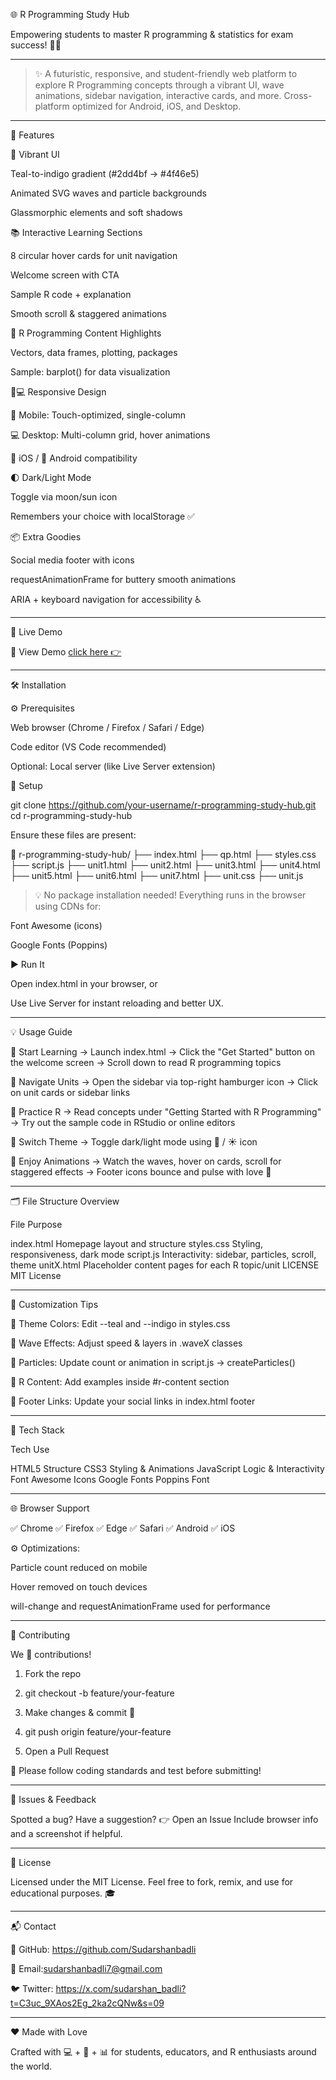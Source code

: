 🌐 R Programming Study Hub


Empowering students to master R programming & statistics for exam success! 🎯📘


---

> ✨ A futuristic, responsive, and student-friendly web platform to explore R Programming concepts through a vibrant UI, wave animations, sidebar navigation, interactive cards, and more. Cross-platform optimized for Android, iOS, and Desktop.




---

🚀 Features

🎨 Vibrant UI

Teal-to-indigo gradient (#2dd4bf → #4f46e5)

Animated SVG waves and particle backgrounds

Glassmorphic elements and soft shadows


📚 Interactive Learning Sections

8 circular hover cards for unit navigation

Welcome screen with CTA

Sample R code + explanation

Smooth scroll & staggered animations


🧠 R Programming Content Highlights

Vectors, data frames, plotting, packages

Sample: barplot() for data visualization


📱💻 Responsive Design

📱 Mobile: Touch-optimized, single-column

💻 Desktop: Multi-column grid, hover animations

🍎 iOS / 🤖 Android compatibility


🌓 Dark/Light Mode

Toggle via moon/sun icon

Remembers your choice with localStorage ✅


📦 Extra Goodies

Social media footer with icons

requestAnimationFrame for buttery smooth animations

ARIA + keyboard navigation for accessibility ♿



---

🔗 Live Demo

🔴 View Demo
[click here 👉](https://sudarshanbadli.github.io/R-programming-study-hub/)

---

🛠️ Installation

⚙️ Prerequisites

Web browser (Chrome / Firefox / Safari / Edge)

Code editor (VS Code recommended)

Optional: Local server (like Live Server extension)


🧩 Setup

git clone https://github.com/your-username/r-programming-study-hub.git
cd r-programming-study-hub

Ensure these files are present:

📁 r-programming-study-hub/
├── index.html
├── qp.html
├── styles.css
├── script.js
├── unit1.html
├── unit2.html
├── unit3.html
├── unit4.html
├── unit5.html
├── unit6.html
├── unit7.html
├── unit.css
├── unit.js

> 💡 No package installation needed! Everything runs in the browser using CDNs for:

Font Awesome (icons)

Google Fonts (Poppins)




▶️ Run It

Open index.html in your browser, or

Use Live Server for instant reloading and better UX.



---

💡 Usage Guide

🔹 Start Learning
→ Launch index.html
→ Click the "Get Started" button on the welcome screen
→ Scroll down to read R programming topics

🔹 Navigate Units
→ Open the sidebar via top-right hamburger icon
→ Click on unit cards or sidebar links

🔹 Practice R
→ Read concepts under "Getting Started with R Programming"
→ Try out the sample code in RStudio or online editors

🔹 Switch Theme
→ Toggle dark/light mode using 🌙 / ☀️ icon

🔹 Enjoy Animations
→ Watch the waves, hover on cards, scroll for staggered effects
→ Footer icons bounce and pulse with love 💖


---

🗂 File Structure Overview

File	Purpose

index.html	Homepage layout and structure
styles.css	Styling, responsiveness, dark mode
script.js	Interactivity: sidebar, particles, scroll, theme
unitX.html	Placeholder content pages for each R topic/unit
LICENSE	MIT License



---

🎨 Customization Tips

🎨 Theme Colors: Edit --teal and --indigo in styles.css

🌊 Wave Effects: Adjust speed & layers in .waveX classes

🧬 Particles: Update count or animation in script.js → createParticles()

📄 R Content: Add examples inside #r-content section

🔗 Footer Links: Update your social links in index.html footer



---

🔧 Tech Stack

Tech	Use

HTML5	Structure
CSS3	Styling & Animations
JavaScript	Logic & Interactivity
Font Awesome	Icons
Google Fonts	Poppins Font



---

🌐 Browser Support

✅ Chrome
✅ Firefox
✅ Edge
✅ Safari
✅ Android
✅ iOS

⚙️ Optimizations:

Particle count reduced on mobile

Hover removed on touch devices

will-change and requestAnimationFrame used for performance



---

🤝 Contributing

We 💙 contributions!

1. Fork the repo


2. git checkout -b feature/your-feature


3. Make changes & commit 🎉


4. git push origin feature/your-feature


5. Open a Pull Request



🧪 Please follow coding standards and test before submitting!


---

🐛 Issues & Feedback

Spotted a bug? Have a suggestion?
👉 Open an Issue
Include browser info and a screenshot if helpful.


---

📜 License

Licensed under the MIT License.
Feel free to fork, remix, and use for educational purposes. 🎓


---

📬 Contact

📂 GitHub: https://github.com/Sudarshanbadli

📧 Email:sudarshanbadli7@gmail.com

🐦 Twitter: https://x.com/sudarshan_badli?t=C3uc_9XAos2Eg_2ka2cQNw&s=09


---

❤️ Made with Love

Crafted with 💻 + 🎨 + 📊 for students, educators, and R enthusiasts around the world.

